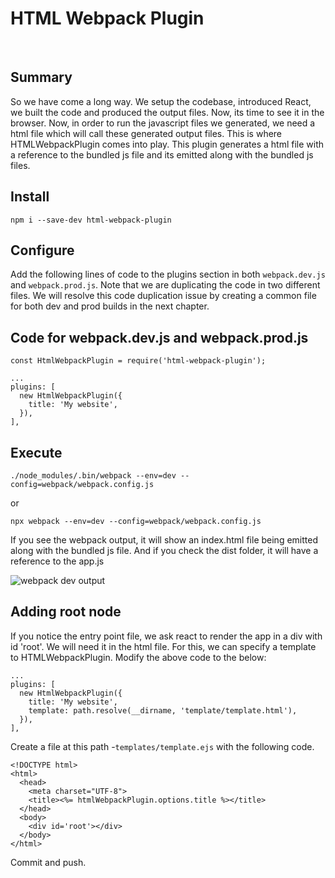 # HTML Webpack Plugin

&nbsp;

## Summary

So we have come a long way. We setup the codebase, introduced React, we built the code and produced the output files. Now, its time to see it in the browser. Now, in order to run the javascript files we generated, we need a html file which will call these generated output files. This is where HTMLWebpackPlugin comes into play. This plugin generates a html file with a reference to the bundled js file and its emitted along with the bundled js files.

## Install

`npm i --save-dev html-webpack-plugin`

## Configure

Add the following lines of code to the plugins section in both `webpack.dev.js` and `webpack.prod.js`. Note that we are duplicating the code in two different files. We will resolve this code duplication issue by creating a common file for both dev and prod builds in the next chapter.

## Code for webpack.dev.js and webpack.prod.js

    const HtmlWebpackPlugin = require('html-webpack-plugin');

    ...
    plugins: [
      new HtmlWebpackPlugin({
        title: 'My website',
      }),
    ],


## Execute

`./node_modules/.bin/webpack --env=dev --config=webpack/webpack.config.js`

or

`npx webpack --env=dev --config=webpack/webpack.config.js`

If you see the webpack output, it will show an index.html file being emitted along with the bundled js file. And if you check the dist folder, it will have a reference to the app.js


![webpack dev output](/img/webpack-html-webpack-plugin-output.png "webpack dev output")


## Adding root node

If you notice the entry point file, we ask react to render the app in a div with id 'root'.  We will need it in the html file. For this, we can specify a template to HTMLWebpackPlugin. Modify the above code to the below:

    ...
    plugins: [
      new HtmlWebpackPlugin({
        title: 'My website',
        template: path.resolve(__dirname, 'template/template.html'),
      }),
    ],

Create a file at this path -`templates/template.ejs` with the following code.

    <!DOCTYPE html>
    <html>
      <head>
        <meta charset="UTF-8">
        <title><%= htmlWebpackPlugin.options.title %></title>
      </head>
      <body>
        <div id='root'></div>
      </body>
    </html>

Commit and push.
